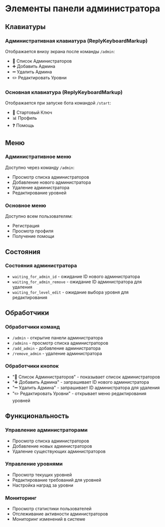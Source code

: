 # Элементы панели администратора

## Клавиатуры

### Административная клавиатура (ReplyKeyboardMarkup)
Отображается внизу экрана после команды `/admin`:
- 👥 Список Администраторов
- ➕ Добавить Админа
- ➖ Удалить Админа
- ✏️ Редактировать Уровни

### Основная клавиатура (ReplyKeyboardMarkup)
Отображается при запуске бота командой `/start`:
- 🔑 Стартовый Ключ
- 📊 Профиль
- ❓ Помощь

## Меню

### Административное меню
Доступно через команду `/admin`:
- Просмотр списка администраторов
- Добавление нового администратора
- Удаление администратора
- Редактирование уровней

### Основное меню
Доступно всем пользователям:
- Регистрация
- Просмотр профиля
- Получение помощи

## Состояния

### Состояния администратора
- `waiting_for_admin_id` - ожидание ID нового администратора
- `waiting_for_admin_remove` - ожидание ID администратора для удаления
- `waiting_for_level_edit` - ожидание выбора уровня для редактирования

## Обработчики

### Обработчики команд
- `/admin` - открытие панели администратора
- `/admins` - просмотр списка администраторов
- `/add_admin` - добавление администратора
- `/remove_admin` - удаление администратора

### Обработчики кнопок
- "👥 Список Администраторов" - показывает список администраторов
- "➕ Добавить Админа" - запрашивает ID нового администратора
- "➖ Удалить Админа" - запрашивает ID администратора для удаления
- "✏️ Редактировать Уровни" - открывает меню редактирования уровней

## Функциональность

### Управление администраторами
- Просмотр списка администраторов
- Добавление новых администраторов
- Удаление существующих администраторов

### Управление уровнями
- Просмотр текущих уровней
- Редактирование требований для уровней
- Настройка наград за уровни

### Мониторинг
- Просмотр статистики пользователей
- Отслеживание активности администраторов
- Мониторинг изменений в системе 